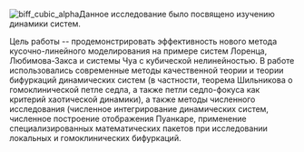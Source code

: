 ![biff_cubic_alpha](https://github.com/dbakalina/Chaos_Lorenz_Chua_Zaks/assets/71269816/675932d8-4429-4e22-a7dd-623d82172f04)Данное исследование было посвящено изучению динамики систем.

Цель работы -- продемонстрировать эффективность нового метода кусочно-линейного моделирования на примере систем Лоренца, Любимова-Закса и системы Чуа с кубической нелинейностью. В работе использовались современные методы качественной теории и теории бифуркаций динамических систем (в частности, теорема Шильникова о гомоклинической петле седла, а также петли седло-фокуса как критерий хаотической динамики), а также методы численного исследования (численное интегрирование динамических систем, численное построение отображения Пуанкаре, применение специализированных математических пакетов при исследовании локальных и гомоклинических бифуркаций.

